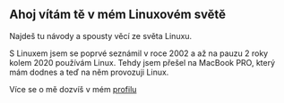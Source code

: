 ## Ahoj vítám tě v mém Linuxovém světě 

Najdeš tu návody a spousty věcí ze světa Linuxu.

S Linuxem jsem se poprvé seznámil v roce 2002 a až na pauzu 2 roky kolem 2020 používám Linux. Tehdy jsem přešel na MacBook PRO, který mám dodnes a teď na něm provozuji Linux.

Více se o mě dozvíš v mém [profilu](https://codeberg.org/Kankys)